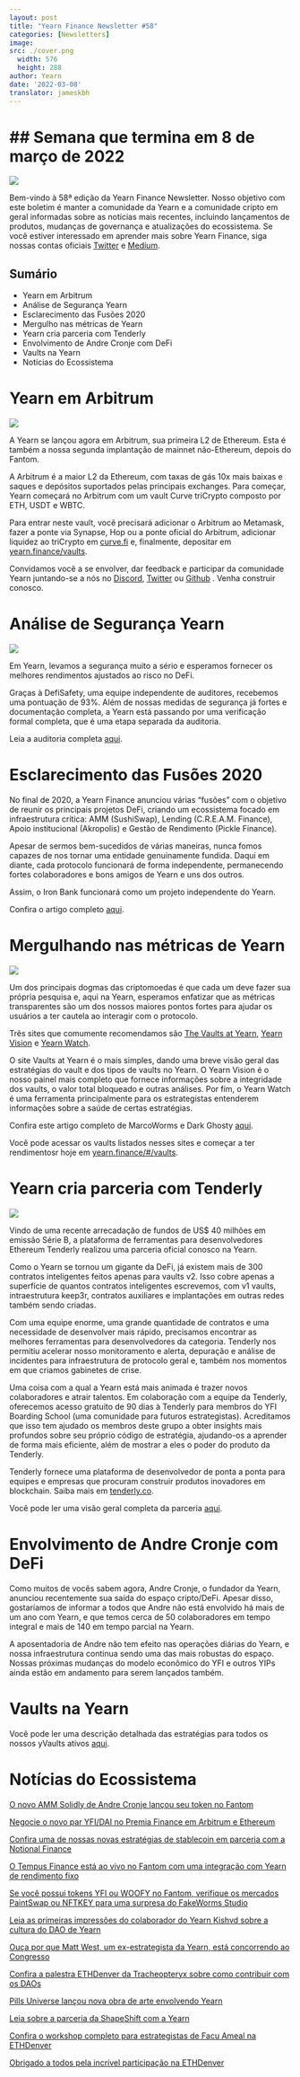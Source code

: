 ```yaml
---
layout: post
title: "Yearn Finance Newsletter #58"
categories: [Newsletters]
image:
src: ./cover.png
  width: 576
  height: 288
author: Yearn
date: '2022-03-08'
translator: jameskbh
---
```


# ## Semana que termina em 8 de março de 2022

![](./image1.png?w=1456&h=733)

Bem-vindo à 58ª edição da Yearn Finance Newsletter. Nosso objetivo com este boletim é manter a comunidade da Yearn e a comunidade cripto em geral informadas sobre as notícias mais recentes, incluindo lançamentos de produtos, mudanças de governança e atualizações do ecossistema. Se você estiver interessado em aprender mais sobre Yearn Finance, siga nossas contas oficiais [Twitter](https://twitter.com/iearnfinance) e [Medium](https://medium.com/iearn).

## Sumário

- Yearn em Arbitrum
- Análise de Segurança Yearn
- Esclarecimento das Fusões 2020
- Mergulho nas métricas de Yearn
- Yearn cria parceria com Tenderly
- Envolvimento de Andre Cronje com DeFi
- Vaults na Yearn 
- Notícias do Ecossistema

# Yearn em Arbitrum

![](./image2.jpg?w=1000&h=1000)

A Yearn se lançou agora em Arbitrum, sua primeira L2 de Ethereum. Esta é também a nossa segunda implantação de mainnet não-Ethereum, depois do Fantom.

A Arbitrum é a maior L2 da Ethereum, com taxas de gás 10x mais baixas e saques e depósitos suportados pelas principais exchanges. Para começar, Yearn começará no Arbitrum com um vault Curve triCrypto composto por ETH, USDT e WBTC.

Para entrar neste vault, você precisará adicionar o Arbitrum ao Metamask, fazer a ponte via Synapse, Hop ou a ponte oficial do Arbitrum, adicionar liquidez ao triCrypto em [curve.fi](https://arbitrum.curve.fi/) e, finalmente, depositar em [yearn.finance/vaults](http://yearn.finance/vaults).

Convidamos você a se envolver, dar feedback e participar da comunidade Yearn juntando-se a nós no [Discord](https://discord.gg/8rF374XkXy), [Twitter](http://twitter.com/iearnfinance) ou [Github](http://github.com/yearn) . Venha construir conosco.

# Análise de Segurança Yearn

![](./image3.jpg?w=1000&h=563)

Em Yearn, levamos a segurança muito a sério e esperamos fornecer os melhores rendimentos ajustados ao risco no DeFi. 

Graças à DefiSafety, uma equipe independente de auditores, recebemos uma pontuação de 93%. Além de nossas medidas de segurança já fortes e documentação completa, a Yearn está passando por uma verificação formal completa, que é uma etapa separada da auditoria.

Leia a auditoria completa [aqui](https://www.defisafety.com/pqrs/354).

# Esclarecimento das Fusões 2020

No final de 2020, a Yearn Finance anunciou várias “fusões” com o objetivo de reunir os principais projetos DeFi, criando um ecossistema focado em infraestrutura crítica: AMM (SushiSwap), Lending (C.R.E.A.M. Finance), Apoio institucional (Akropolis) e Gestão de Rendimento (Pickle Finance).

Apesar de sermos bem-sucedidos de várias maneiras, nunca fomos capazes de nos tornar uma entidade genuinamente fundida. Daqui em diante, cada protocolo funcionará de forma independente, permanecendo fortes colaboradores e bons amigos de Yearn e uns dos outros.

Assim, o Iron Bank funcionará como um projeto independente do Yearn.

Confira o artigo completo [aqui](https://medium.com/iearn/clarifying-2020-mergers-an-independent-iron-bank-a6f8f3f4c25e).

# Mergulhando nas métricas de Yearn

![](./image4.png?w=1400&h=625)

Um dos principais dogmas das criptomoedas é que cada um deve fazer sua própria pesquisa e, aqui na Yearn, esperamos enfatizar que as métricas transparentes são um dos nossos maiores pontos fortes para ajudar os usuários a ter cautela ao interagir com o protocolo.

Três sites que comumente recomendamos são [The Vaults at Yearn](https://vaults.yearn.finance/), [Yearn Vision](https://yearn.vision/) e [Yearn Watch](https://yearn.watch/).

O site Vaults at Yearn é o mais simples, dando uma breve visão geral das estratégias do vault e dos tipos de vaults no Yearn. O Yearn Vision é o nosso painel mais completo que fornece informações sobre a integridade dos vaults, o valor total bloqueado e outras análises. Por fim, o Yearn Watch é uma ferramenta principalmente para os estrategistas entenderem informações sobre a saúde de certas estratégias.

Confira este artigo completo de MarcoWorms e Dark Ghosty [aqui](https://medium.com/iearn/diving-into-yearn-metrics-8c3fb0520927).

Você pode acessar os vaults listados nesses sites e começar a ter rendimentosr hoje em [yearn.finance/#/vaults](https://yearn.finance/#/vaults).

# Yearn cria parceria com Tenderly

![](./image5.png?w=1400&h=670)

Vindo de uma recente arrecadação de fundos de US$ 40 milhões em emissão Série B, a plataforma de ferramentas para desenvolvedores Ethereum Tenderly realizou uma parceria oficial conosco na Yearn.

Como o Yearn se tornou um gigante da DeFi, já existem mais de 300 contratos inteligentes feitos apenas para vaults v2. Isso cobre apenas a superfície de quantos contratos inteligentes escrevemos, com v1 vaults, intraestrutura keep3r, contratos auxiliares e implantações em outras redes também sendo criadas.

Com uma equipe enorme, uma grande quantidade de contratos e uma necessidade de desenvolver mais rápido, precisamos encontrar as melhores ferramentas para desenvolvedores da categoria. Tenderly nos permitiu acelerar nosso monitoramento e alerta, depuração e análise de incidentes para infraestrutura de protocolo geral e, também nos momentos em que criamos gabinetes de crise.

Uma coisa com a qual a Yearn está mais animada é trazer novos colaboradores e atrair talentos. Em colaboração com a equipe da Tenderly, oferecemos acesso gratuito de 90 dias à Tenderly para membros do YFI Boarding School (uma comunidade para futuros estrategistas). Acreditamos que isso tem ajudado os membros deste grupo a obter insights mais profundos sobre seu próprio código de estratégia, ajudando-os a aprender de forma mais eficiente, além de mostrar a eles o poder do produto da Tenderly.

Tenderly fornece uma plataforma de desenvolvedor de ponta a ponta para equipes e empresas que procuram construir produtos inovadores em blockchain. Saiba mais em [tenderly.co](https://tenderly.co/).

Você pode ler uma visão geral completa da parceria [aqui](https://medium.com/iearn/yearn-finance-partners-with-tenderly-to-supercharge-development-debugging-incident-analysis-6489260298a5).

# Envolvimento de Andre Cronje com DeFi

Como muitos de vocês sabem agora, Andre Cronje, o fundador da Yearn, anunciou recentemente sua saída do espaço cripto/DeFi. Apesar disso, gostaríamos de informar a todos que Andre não está envolvido há mais de um ano com Yearn, e que temos cerca de 50 colaboradores em tempo integral e mais de 140 em tempo parcial na Yearn.

A aposentadoria de Andre não tem efeito nas operações diárias do Yearn, e nossa infraestrutura continua sendo uma das mais robustas do espaço. Nossas próximas mudanças do modelo econômico do YFI e outros YIPs ainda estão em andamento para serem lançados também.

# Vaults na Yearn 

Você pode ler uma descrição detalhada das estratégias para todos os nossos yVaults ativos [aqui](https://medium.com/yearn-state-of-the-vaults/the-vaults-at-yearn-9237905ffed3).


# Notícias do Ecossistema

[O novo AMM Solidly de Andre Cronje lançou seu token no Fantom](https://solidly.exchange/)

[Negocie o novo par YFI/DAI no Premia Finance em Arbitrum e Ethereum](https://twitter.com/PremiaFinance/status/1497313221123837959)

[Confira uma de nossas novas estratégias de stablecoin em parceria com a Notional Finance](https://twitter.com/teddywoodward/status/1497229571799801865)

[O Tempus Finance está ao vivo no Fantom com uma integração com Yearn de rendimento fixo](https://twitter.com/TempusFinance/status/1495747382285377538)

[Se você possui tokens YFI ou WOOFY no Fantom, verifique os mercados PaintSwap ou NFTKEY para uma surpresa do FakeWorms Studio](https://twitter.com/MarcoWorms/status/1497601119220076544)

[Leia as primeiras impressões do colaborador do Yearn Kishvd sobre a cultura do DAO de Yearn](https://kishvd.medium.com/my-first-impressions-of-being-a-contributor-at-yearn-e154743b9cd5)

[Ouça por que Matt West, um ex-estrategista da Yearn, está concorrendo ao Congresso](https://twitter.com/DeFi_Dad/status/1496568281070776321?s=20&t=FA6P4ib_P1NZz_lmoXxvSw)

[Confira a palestra ETHDenver da Tracheopteryx sobre como contribuir com os DAOs](https://youtu.be/anDAtWrhDnE)

[Pills Universe lançou nova obra de arte envolvendo Yearn](https://twitter.com/pillsuniverse/status/1494343761022918658)

[Leia sobre a parceria da ShapeShift com a Yearn](https://medium.com/@ShapeShift.com/what-is-yearn-shapeshifts-partnership-with-yearn-finance-a94985af1b09)

[Confira o workshop completo para estrategistas de Facu Ameal na ETHDenver](https://www.youtube.com/watch?v=6og7NV7lzUk&feature=youtu.be)

[Obrigado a todos pela incrível participação na ETHDenver](https://twitter.com/iearnfinance/status/1496568330546782208?s=20&t=FA6P4ib_P1NZz_lmoXxvSw)
